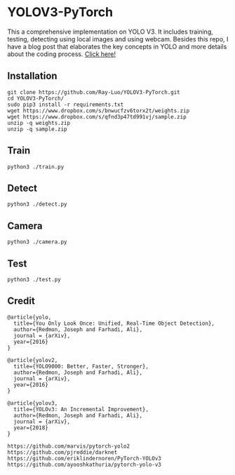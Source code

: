 # YOLOV3-PyTorch
This a comprehensive implementation on YOLO V3. It includes training, testing, detecting using local images and using webcam.
Besides this repo, I have a blog post that elaborates the key concepts in YOLO and more details about the coding process. [Click here!](http://leiluoray.com/2018/11/10/Implementing-YOLOV3-Using-PyTorch/)

## Installation
```
git clone https://github.com/Ray-Luo/YOLOV3-PyTorch.git
cd YOLOV3-PyTorch/
sudo pip3 install -r requirements.txt
wget https://www.dropbox.com/s/bnwucfzv6torx2t/weights.zip
wget https://www.dropbox.com/s/qfnd3p47td991vj/sample.zip
unzip -q weights.zip
unzip -q sample.zip
```

## Train
`python3 ./train.py`

## Detect
`python3 ./detect.py`

## Camera
`python3 ./camera.py`

## Test
`python3 ./test.py`

## Credit
```
@article{yolo,
  title={You Only Look Once: Unified, Real-Time Object Detection},
  author={Redmon, Joseph and Farhadi, Ali},
  journal = {arXiv},
  year={2016}
}

@article{yolov2,
  title={YOLO9000: Better, Faster, Stronger},
  author={Redmon, Joseph and Farhadi, Ali},
  journal = {arXiv},
  year={2016}
}

@article{yolov3,
  title={YOLOv3: An Incremental Improvement},
  author={Redmon, Joseph and Farhadi, Ali},
  journal = {arXiv},
  year={2018}
}

https://github.com/marvis/pytorch-yolo2
https://github.com/pjreddie/darknet
https://github.com/eriklindernoren/PyTorch-YOLOv3
https://github.com/ayooshkathuria/pytorch-yolo-v3
```

